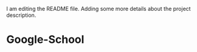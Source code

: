 I am editing the README file. Adding some more details about the project description.
# Google-School
